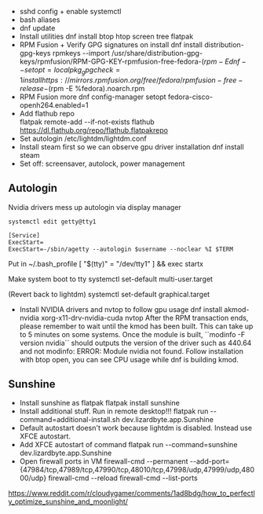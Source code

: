 - sshd config + enable systemctl
- bash aliases
- dnf update
- Install utilities
	dnf install btop htop screen tree flatpak
- RPM Fusion + Verify GPG signatures on install
	dnf install distribution-gpg-keys
	rpmkeys --import /usr/share/distribution-gpg-keys/rpmfusion/RPM-GPG-KEY-rpmfusion-free-fedora-$(rpm -E %fedora)
	dnf --setopt=localpkg_gpgcheck=1 install https://mirrors.rpmfusion.org/free/fedora/rpmfusion-free-release-$(rpm -E %fedora).noarch.rpm 
- RPM Fusion more
	dnf config-manager setopt fedora-cisco-openh264.enabled=1
- Add flathub repo	
	flatpak remote-add --if-not-exists flathub https://dl.flathub.org/repo/flathub.flatpakrepo
- Set autologin /etc/lightdm/lightdm.conf
- Install steam first so we can observe gpu driver installation
	dnf install steam
- Set off: screensaver, autolock, power management



## Autologin
Nvidia drivers mess up autologin via display manager

	systemctl edit getty@tty1

	[Service]
	ExecStart=
	ExecStart=-/sbin/agetty --autologin $username --noclear %I $TERM

Put in ~/.bash_profile
	[ "$(tty)" = "/dev/tty1" ] && exec startx

Make system boot to tty
	systemctl set-default multi-user.target

(Revert back to lightdm)
	systemctl set-default graphical.target



- Install NVIDIA drivers and nvtop to follow gpu usage
	dnf install akmod-nvidia xorg-x11-drv-nvidia-cuda nvtop
After the RPM transaction ends, please remember to wait until the kmod has been built. This can take up to 5 minutes on some systems.
Once the module is built, ´´modinfo -F version nvidia´´ should outputs the version of the driver such as 440.64 and not modinfo: ERROR: Module nvidia not found. 
Follow installation with btop open, you can see CPU usage while dnf is building kmod.

## Sunshine
- Install sunshine as flatpak
	flatpak install sunshine
- Install additional stuff. Run in remote desktop!!!
	flatpak run --command=additional-install.sh dev.lizardbyte.app.Sunshine
- Default autostart doesn't work because lightdm is disabled. Instead use XFCE autostart.
- Add XFCE autostart of command
	flatpak run --command=sunshine dev.lizardbyte.app.Sunshine
- Open firewall ports in VM
	firewall-cmd --permanent --add-port={47984/tcp,47989/tcp,47990/tcp,48010/tcp,47998/udp,47999/udp,48000/udp}
	firewall-cmd --reload
	firewall-cmd --list-ports





https://www.reddit.com/r/cloudygamer/comments/1ad8bdg/how_to_perfectly_optimize_sunshine_and_moonlight/

